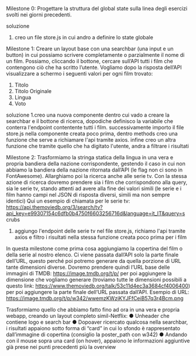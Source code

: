 Milestone 0:
 Progettare la struttura del global state sulla linea degli esercizi svolti nei giorni
 precedenti.

 soluzione

 1. creo un file store.js in cui andro a definire lo state globale

  Milestone 1:
 Creare un layout base con una searchbar (una input e un button) in cui possiamo
 scrivere completamente o parzialmente il nome di un film. Possiamo, cliccando il
 bottone, cercare sull’API tutti i film che contengono ciò che ha scritto l’utente.
 Vogliamo dopo la risposta dell’API visualizzare a schermo i seguenti valori per ogni
 film trovato:
 1. Titolo
 2. Titolo Originale
 3. Lingua
 4. Voto

 soluzione 
 1.creo una nuova componente dentro cui vado a creare la searchbar e il bottone di ricerca, dopodiche definisco la variabile che conterra l'endpoint contentente tutti i film. successivamente importo il file store.js nella componente creata poco prima, dentro methods creo una funzione che serve a richiamare l'api tramite axios. infine creo un altra funzione che tramite quello che ha digitato l'utente, andra a filtrare i risultati

  Milestone 2:
 Trasformiamo la stringa statica della lingua in una vera e propria bandiera della
 nazione corrispondente, gestendo il caso in cui non abbiamo la bandiera della
 nazione ritornata dall’API (le flag non ci sono in FontAwesome).
 Allarghiamo poi la ricerca anche alle serie tv. Con la stessa azione di ricerca
 dovremo prendere sia i film che corrispondono alla query, sia le serie tv, stando
 attenti ad avere alla fine dei valori simili (le serie e i film hanno campi nel JSON di
 risposta diversi, simili ma non sempre identici)
 Qui un esempio di chiamata per le serie tv:
 https://api.themoviedb.org/3/search/tv?api_key=e99307154c6dfb0b4750f6603256716d&language=it_IT&query=s
 crubs

 1. aggiungo l'endpoint delle serie tv nel file store.js, richiamo l'api tramite axios e filtro i risultati nella stessa funzione creata poco prima per i film

  In questa milestone come prima cosa aggiungiamo la copertina del film o della serie
 al nostro elenco. Ci viene passata dall’API solo la parte finale dell’URL, questo
 perché poi potremo generare da quella porzione di URL tante dimensioni diverse.
 Dovremo prendere quindi l’URL base delle immagini di TMDB:
 https://image.tmdb.org/t/p/ per poi aggiungere la dimensione che vogliamo generare
 (troviamo tutte le dimensioni possibili a questo link:
 https://www.themoviedb.org/talk/53c11d4ec3a3684cf4006400) per poi aggiungere la
 parte finale dell’URL passata dall’API.
 Esempio di URL:
 https://image.tmdb.org/t/p/w342/wwemzKWzjKYJFfCeiB57q3r4Bcm.png


 Trasformiamo quello che abbiamo fatto fino ad ora in una vera e propria webapp,
 creando un layout completo simil-Netflix:
 ● Unheader che contiene logo e search bar
 ● Dopoaver ricercato qualcosa nella searchbar, i risultati appaiono sotto forma
 di “card” in cui lo sfondo è rappresentato dall’immagine di copertina (consiglio
 la poster_path con w342)
 ● Andando con il mouse sopra una card (on hover), appaiono le informazioni
 aggiuntive già prese nei punti precedenti più la overview

 
